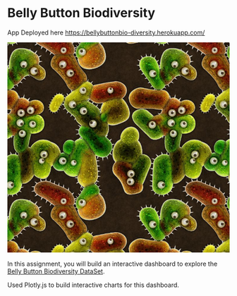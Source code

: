 ﻿# Belly Button Biodiversity

App Deployed here https://bellybuttonbio-diversity.herokuapp.com/

![Bacteria by filterforge.com](Images/bacteria_by_filterforgedotcom.jpg)

In this assignment, you will build an interactive dashboard to explore the [Belly Button Biodiversity DataSet](http://robdunnlab.com/projects/belly-button-biodiversity/).

Used Plotly.js to build interactive charts for this dashboard.



